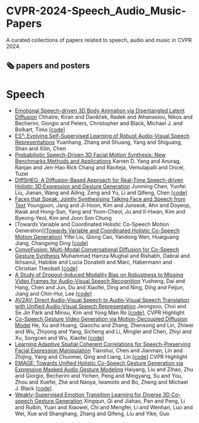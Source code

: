 # CVPR-2024-Speech_Audio_Music-Papers
A curated collections of papers related to speech, audio and music in CVPR 2024.

## 🗞️ papers and posters

# Speech

* [Emotional Speech-driven 3D Body Animation via Disentangled Latent Diffusion](https://openaccess.thecvf.com/content/CVPR2024/papers/Chhatre_Emotional_Speech-driven_3D_Body_Animation_via_Disentangled_Latent_Diffusion_CVPR_2024_paper.pdf) Chhatre, Kiran and Daněček, Radek and Athanasiou, Nikos and Becherini, Giorgio and Peters, Christopher and Black, Michael J. and Bolkart, Timo [[code]](https://github.com/kiranchhatre/amuse)
* [ES³: Evolving Self-Supervised Learning of Robust Audio-Visual Speech Representations](https://openaccess.thecvf.com/content/CVPR2024/papers/Zhang_ES3_Evolving_Self-Supervised_Learning_of_Robust_Audio-Visual_Speech_Representations_CVPR_2024_paper.pdf) Yuanhang, Zhang and Shuang, Yang and Shiguang, Shan and Xilin, Chen
* [Probabilistic Speech-Driven 3D Facial Motion Synthesis: New Benchmarks Methods and Applications](https://openaccess.thecvf.com/content/CVPR2024/papers/Yang_Probabilistic_Speech-Driven_3D_Facial_Motion_Synthesis_New_Benchmarks_Methods_and_CVPR_2024_paper.pdf) Karren D. Yang and Anurag, Ranjan and Jen-Hao Rick Chang and Raviteja, Vemulapalli and Oncel, Tuzel
* [DiffSHEG: A Diffusion-Based Approach for Real-Time Speech-driven Holistic 3D Expression and Gesture Generation](https://openaccess.thecvf.com/content/CVPR2024/papers/Chen_DiffSHEG_A_Diffusion-Based_Approach_for_Real-Time_Speech-driven_Holistic_3D_Expression_CVPR_2024_paper.pdf) Junming Chen, Yunfei Liu, Jianan, Wang and Ailing, Zeng and Yu, Li and Qifeng, Chen [[code]](https://github.com/JeremyCJM/DiffSHEG)
* [Faces that Speak: Jointly Synthesising Talking Face and Speech from Text](https://openaccess.thecvf.com/content/CVPR2024/papers/Jang_Faces_that_Speak_Jointly_Synthesising_Talking_Face_and_Speech_from_CVPR_2024_paper.pdf)  Youngjoon, Jang and Ji-Hoon, Kim and Junseok, Ahn and Doyeop, Kwak and Hong-Sun, Yang and Yoon-Cheol, Ju and Il-Hwan, Kim and Byeong-Yeol, Kim and Joon Son Chung
* [Towards Variable and Coordinated Holistic Co-Speech Motion Generation]([Towards Variable and Coordinated Holistic Co-Speech Motion Generation](https://openaccess.thecvf.com/content/CVPR2024/papers/Liu_Towards_Variable_and_Coordinated_Holistic_Co-Speech_Motion_Generation_CVPR_2024_paper.pdf)) Yifei Liu, Qiong Cao, Yandong Wen, Huaiguang Jiang, Changxing Ding [[code]](https://github.com/feifeifeiliu/ProbTalk)
* [ConvoFusion: Multi-Modal Conversational Diffusion for Co-Speech Gesture Synthesis](https://openaccess.thecvf.com/content/CVPR2024/papers/Mughal_ConvoFusion_Multi-Modal_Conversational_Diffusion_for_Co-Speech_Gesture_Synthesis_CVPR_2024_paper.pdf) Muhammad Hamza Mughal and Rishabh, Dabral and Ikhsanul, Habibie and Lucia Donatelli and Marc, Habermann and Christian Theobalt [[code]](https://github.com/m-hamza-mughal/convofusion)
* [A Study of Dropout-Induced Modality Bias on Robustness to Missing Video Frames for Audio-Visual Speech Recognition](https://openaccess.thecvf.com/content/CVPR2024/papers/Dai_A_Study_of_Dropout-Induced_Modality_Bias_on_Robustness_to_Missing_CVPR_2024_paper.pdf) Yusheng, Dai and Hang, Chen and Jun, Du and Xiaofei, Ding and Ning, Ding and Feijun, Jiang and Chin-Hui, Lee [[code]](https://github.com/dalision/ModalBiasAVSR)
* [AV2AV: Direct Audio-Visual Speech to Audio-Visual Speech Translation with Unified Audio-Visual Speech Representation](https://openaccess.thecvf.com/content/CVPR2024/papers/Choi_AV2AV_Direct_Audio-Visual_Speech_to_Audio-Visual_Speech_Translation_with_Unified_CVPR_2024_paper.pdf) Jeongsoo, Choi and Se Jin Park and Minsu, Kim and Yong Man Ro [[code]](https://github.com/choijeongsoo/av2av), CVPR Highlight
* [Co-Speech Gesture Video Generation via Motion-Decoupled Diffusion Model](https://openaccess.thecvf.com/content/CVPR2024/papers/He_Co-Speech_Gesture_Video_Generation_via_Motion-Decoupled_Diffusion_Model_CVPR_2024_paper.pdf) He, Xu and Huang, Qiaochu and Zhang, Zhensong and Lin, Zhiwei and Wu, Zhiyong and Yang, Sicheng and Li, Minglei and Chen, Zhiyi and Xu, Songcen and Wu, Xiaofei [[code]](https://github.com/thuhcsi/S2G-MDDiffusion)
* [Learning Adaptive Spatial Coherent Correlations for Speech-Preserving Facial Expression Manipulation](https://openaccess.thecvf.com/content/CVPR2024/papers/Chen_Learning_Adaptive_Spatial_Coherent_Correlations_for_Speech-Preserving_Facial_Expression_Manipulation_CVPR_2024_paper.pdf) Tianshui, Chen and Jianman, Lin and Zhijing, Yang and Chunmei, Qing and Liang, Lin [[code]](https://github.com/jianmanlincjx/ASCCL) CVPR Highlight
* [EMAGE: Towards Unified Holistic Co-Speech Gesture Generation via Expressive Masked Audio Gesture Modeling](https://openaccess.thecvf.com/content/CVPR2024/papers/Liu_EMAGE_Towards_Unified_Holistic_Co-Speech_Gesture_Generation_via_Expressive_Masked_CVPR_2024_paper.pdf)  Haiyang, Liu and Zihao, Zhu and Giorgio, Becherini and Yichen, Peng and Mingyang, Su and You, Zhou and Xuefei, Zhe and Naoya, Iwamoto and Bo, Zheng and Michael J. Black [[code]](https://github.com/PantoMatrix/PantoMatrix/tree/main/scripts/EMAGE_2024)
* [Weakly-Supervised Emotion Transition Learning for Diverse 3D Co-speech Gesture Generation](https://openaccess.thecvf.com/content/CVPR2024/papers/Qi_Weakly-Supervised_Emotion_Transition_Learning_for_Diverse_3D_Co-speech_Gesture_Generation_CVPR_2024_paper.pdf) Xingqun, Qi and Jiahao, Pan and Peng, Li and Ruibin, Yuan and Xiaowei, Chi and Mengfei, Li and Wenhan, Luo and Wei, Xue and Shanghang, Zhang and Qifeng, Liu and Yike, Guo
